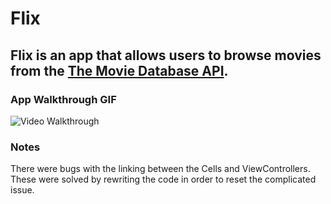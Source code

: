 # Flix
Flix is an app that allows users to browse movies from the [The Movie Database API](http://docs.themoviedb.apiary.io/#).
---
### App Walkthrough GIF

<img src='https://i.imgur.com/htc1tki.gif' title='Video Walkthrough' width='' alt='Video Walkthrough' />

### Notes
There were bugs with the linking between the Cells and ViewControllers. These were solved by rewriting the code in order to reset the complicated issue.
